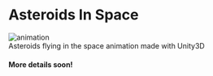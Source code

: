 # Asteroids In Space
![animation](Assets/Animations/done.gif)
<br/>
Asteroids flying in the space animation made with Unity3D

#### More details soon!
